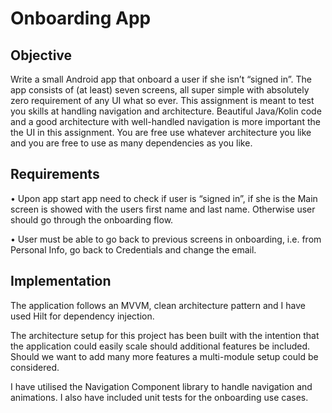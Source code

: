 # Onboarding App

## Objective
Write a small Android app that onboard a user if she isn’t “signed in”.
The app consists of (at least) seven screens, all super simple with absolutely zero
requirement of any UI what so ever.
This assignment is meant to test you skills at handling navigation
and architecture. Beautiful Java/Kolin code and a good architecture
with well-handled navigation is more important the the UI in this
assignment.
You are free use whatever architecture you like and you are free to use as many
dependencies as you like.

## Requirements
• Upon app start app need to check if user is “signed in”, if she is the Main
screen is showed with the users first name and last name. Otherwise user
should go through the onboarding flow.

• User must be able to go back to previous screens in onboarding, i.e. from
Personal Info, go back to Credentials and change the email.

## Implementation
The application follows an MVVM, clean architecture pattern and I have used Hilt for dependency injection. 

The architecture setup for this project has been built with the intention that the application could easily scale should additional features be included.
Should we want to add many more features a multi-module setup could be considered. 

I have utilised the Navigation Component library to handle navigation and animations. I also have included unit tests for the onboarding use cases.

